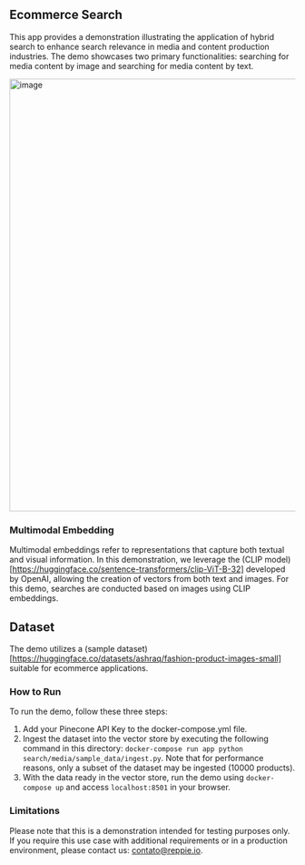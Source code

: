## Ecommerce Search

This app provides a demonstration illustrating the application of hybrid search to enhance search relevance in media and content production industries. The demo showcases two primary functionalities: searching for media content by image and searching for media content by text.

<img width="760" alt="image" src="https://github.com/Reppie-io/reppie-labs/assets/20309154/a098476b-765b-48b0-a026-f740b59b45dc">

### Multimodal Embedding
Multimodal embeddings refer to representations that capture both textual and visual information. In this demonstration, we leverage the (CLIP model)[https://huggingface.co/sentence-transformers/clip-ViT-B-32] developed by OpenAI, allowing the creation of vectors from both text and images. For this demo, searches are conducted based on images using CLIP embeddings.

## Dataset
The demo utilizes a (sample dataset)[https://huggingface.co/datasets/ashraq/fashion-product-images-small] suitable for ecommerce applications.

### How to Run
To run the demo, follow these three steps:

1. Add your Pinecone API Key to the docker-compose.yml file.
2. Ingest the dataset into the vector store by executing the following command in this directory: `docker-compose run app python search/media/sample_data/ingest.py`. Note that for performance reasons, only a subset of the dataset may be ingested (10000 products).
3. With the data ready in the vector store, run the demo using `docker-compose up` and access `localhost:8501` in your browser.

### Limitations
Please note that this is a demonstration intended for testing purposes only. If you require this use case with additional requirements or in a production environment, please contact us: contato@reppie.io.
